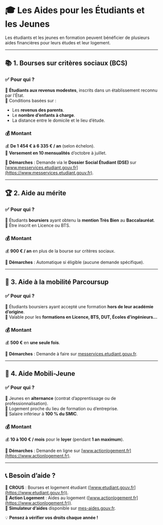 # 🎓 Les Aides pour les Étudiants et les Jeunes  

Les étudiants et les jeunes en formation peuvent bénéficier de plusieurs aides financières pour leurs études et leur logement.  

---

## 📚 **1. Bourses sur critères sociaux (BCS)**  
### ✅ Pour qui ?  
📌 **Étudiants aux revenus modestes**, inscrits dans un établissement reconnu par l'État.  
📌 Conditions basées sur :  
- Les **revenus des parents**.  
- Le **nombre d’enfants à charge**.  
- La distance entre le domicile et le lieu d’étude.  

### 💰 Montant  
💰 **De 1 454 € à 6 335 € / an** (selon échelon).  
📌 **Versement en 10 mensualités** d’octobre à juillet.  

🔹 **Démarches** : Demande via le **Dossier Social Étudiant (DSE)** sur [www.messervices.etudiant.gouv.fr](https://www.messervices.etudiant.gouv.fr).  

---
<div style="page-break-before: always;"></div>


## 🏆 **2. Aide au mérite**  
### ✅ Pour qui ?  
📌 Étudiants **boursiers** ayant obtenu la **mention Très Bien** au **Baccalauréat**.  
📌 Être inscrit en Licence ou BTS.  

### 💰 Montant  
💰 **900 € / an** en plus de la bourse sur critères sociaux.  

🔹 **Démarches** : Automatique si éligible (aucune demande spécifique).  

---

## 🚀 **3. Aide à la mobilité Parcoursup**  
### ✅ Pour qui ?  
📌 Étudiants boursiers ayant accepté une formation **hors de leur académie d’origine**.  
📌 Valable pour les **formations en Licence, BTS, DUT, Écoles d’ingénieurs...**  

### 💰 Montant  
💰 **500 €** en **une seule fois**.  

🔹 **Démarches** : Demande à faire sur [messervices.etudiant.gouv.fr](https://www.messervices.etudiant.gouv.fr).  

---
<div style="page-break-before: always;"></div>

## 🏡 **4. Aide Mobili-Jeune**  
### ✅ Pour qui ?  
📌 Jeunes en **alternance** (contrat d’apprentissage ou de professionnalisation).  
📌 Logement proche du lieu de formation ou d’entreprise.  
📌 Salaire inférieur à **100 % du SMIC**.  

### 💰 Montant  
💰 **10 à 100 € / mois** pour le **loyer** (pendant **1 an maximum**).  

🔹 **Démarches** : Demande en ligne sur [www.actionlogement.fr](https://www.actionlogement.fr).  

---

## 📞 **Besoin d’aide ?**  
📌 **CROUS** : Bourses et logement étudiant ([www.etudiant.gouv.fr](https://www.etudiant.gouv.fr)).  
📌 **Action Logement** : Aides au logement ([www.actionlogement.fr](https://www.actionlogement.fr)).  
📌 **Simulateur d’aides** disponible sur [mes-aides.gouv.fr](https://www.mes-aides.gouv.fr).  

💡 **Pensez à vérifier vos droits chaque année !**
